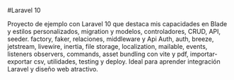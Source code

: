 #Laravel 10

Proyecto de ejemplo con Laravel 10 que destaca mis capacidades en Blade y estilos personalizados, migration y modelos, controladores, CRUD, API, seeder. factory, faker, relaciones, middleware y Api Auth, auth, breeze, jetstream, livewire, inertia, file storage, localization, mailable, events, listeners observers, commands, asset bundling con vite y pdf, importar-exportar csv, utilidades, testing y deploy. Ideal para aprender integración Laravel y diseño web atractivo.
